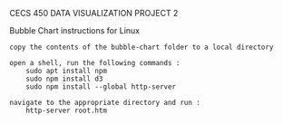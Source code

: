 CECS 450 DATA VISUALIZATION PROJECT 2

Bubble Chart instructions for Linux

    copy the contents of the bubble-chart folder to a local directory

    open a shell, run the following commands :
        sudo apt install npm
        sudo npm install d3
        sudo npm install --global http-server

    navigate to the appropriate directory and run :
        http-server root.htm
